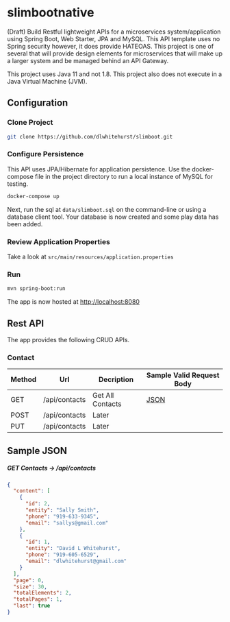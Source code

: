 # slimbootnative
(Draft)
Build Restful lightweight APIs for a microservices system/application using Spring Boot, Web Starter, JPA and MySQL.
This API template uses no Spring security however, it does provide HATEOAS. This project is one of several that will
provide design elements for microservices that will make up a larger system and be managed behind an API Gateway.

This project uses Java 11 and not 1.8. This project also does not execute in a Java Virtual Machine (JVM).

## Configuration

### Clone Project

```bash
git clone https://github.com/dlwhitehurst/slimboot.git
```

### Configure Persistence
This API uses JPA/Hibernate for application persistence. Use the docker-compose file in the 
project directory to run a local instance of MySQL for testing. 
```bash
docker-compose up
```
Next, run the sql at `data/slimboot.sql` on the command-line or using a database client tool.
Your database is now created and some play data has been added.

### Review Application Properties
Take a look at `src/main/resources/application.properties`

### Run
```bash
mvn spring-boot:run
```
The app is now hosted at <http://localhost:8080>

## Rest API

The app provides the following CRUD APIs.

### Contact

| Method | Url | Decription | Sample Valid Request Body | 
| ------ | --- | ---------- | --------------------------- |
| GET    | /api/contacts    | Get All Contacts | [JSON]($getallcontacts) |
| POST   | /api/contacts    | Later |  |
| PUT    | /api/contacts    | Later |  |


## Sample JSON 

##### <a id="getallcontacts">GET Contacts -> /api/contacts</a>
```json
{
  "content": [
    {
      "id": 2,
      "entity": "Sally Smith",
      "phone": "919-633-9345",
      "email": "sallys@gmail.com"
    },
    {
      "id": 1,
      "entity": "David L Whitehurst",
      "phone": "919-605-6529",
      "email": "dlwhitehurst@gmail.com"
    }
  ],
  "page": 0,
  "size": 30,
  "totalElements": 2,
  "totalPages": 1,
  "last": true
}
```

